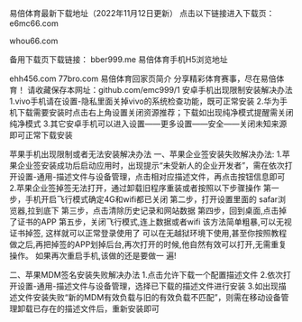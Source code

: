 易倍体育最新下载地址（2022年11月12日更新）
点击以下链接进入下载页：
e6mc66.com

whou66.com

备用下载页下载链接：
bber999.me
易倍体育手机H5浏览地址

ehh456.com
77bro.com
易倍体育回家页简介
分享精彩体育赛事，尽在易倍体育！
请收藏保存本网址：github.com/emc999/1
安卓手机出现限制安装解决办法
1.vivo手机请在设置-隐私里面关掉vivo的系统检查功能，既可正常安装
2.华为手机下载需要安装时点击右上角设置关闭资源推荐；下载如出现纯净模式提醒需关闭纯净模式
3.其它安卓手机可以进入设置——更多设置——安全——关闭未知来源即可正常下载安装

苹果手机出现限制或者无法安装解决办法
一、苹果企业签安装失败解决办法:
1.苹果企业签安装成功后启动应用时，出现提示“未受新人的企业开发者”，需在依次打开设置-通用-描述文件与设备管理，点击相对应描述文件，再点击按钮信息即可
2.苹果企业签掉签无法打开，通过卸载旧程序重装或者按照以下步骤操作
第一步，手机开启飞行模式确定4G和wifi都已关闭
第二步，打开设置里面的 safar浏览器,拉到底下
第三步，点击清除历史记录和网站数据
第四步，回到桌面,点击掉了证书的APP
第五步，关闭飞行模式,连上数据或者wifi
该方法简单粗暴,可以无视证书掉签, 这样就可以正常登录使用了
可以在无越狱环境下使用,甚至你按照教程做之后,再把掉签的APP划掉后台,再次打开的时候,他自然有效可以打开,无需重复操作。
如果再次重启手机,该做的还是要做一 遍!

二、苹果MDM签名安装失败解决办法
1.点击允许下载一个配置描述文件
2.依次打开设置-通用-描述文件与设备管理，选择已下载的描述文件进行安装
3.如出现描述文件安装失败“新的MDM有效负载与旧的有效负载不匹配”，则需在移动设备管理卸载已存在的描述文件后，重新安装即可
